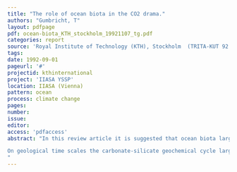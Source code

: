 ```yaml
---
title: "The role of ocean biota in the CO2 drama."
authors: "Gumbricht, T"
layout: pdfpage
pdf: ocean-biota_KTH_stockholm_19921107_tg.pdf
categories: report
source: 'Royal Institute of Technology (KTH), Stockholm  (TRITA-KUT 92:1069).'
tags:
date: 1992-09-01
pageurl: '#'
projectid: kthinternational
project: 'IIASA YSSP'
location: IIASA (Vienna)
pattern: ocean
process: climate change
pages:
number:
issue:
editor:
access: 'pdfaccess'
abstract: "In this review article it is suggested that ocean biota largely determines the climatic regime on earth by controlling the carbon cycle. This implies that ocean biota also can play a significant role in the present scenario of more rapid climate change.

On geological time scales the carbonate-silicate geochemical cycle largely controls the atmospheric carbon dioxide content. As ocean life determines the amount and distribution of carbonate sedimentation, it also controls the long run atmospheric <i>p</i>CO2. Measurements in ice cores have revealed that the ice age oscillation in temperature is strongly correlated to <i>p</i>CO2 and ocean productivity. The most probable sequence of climatic control in the 100 <i>k</i> yr cycle interpreted from those and other data is that ocean productivity induces <i>p</i>CO2 change in turn inducing climate change. There are, however, several other suggestions that rely more heavily on changes in ocean general circulation pattern bringing about the ice age cycles. Estimates of productivity and sinking carbon fluxes in the present ocean are very inconsistent. However, most recent investigation show higher productivity and fluxes than older results indicate. Productivity is probably limited by nitrogen and phosphorus in the warm ocean, and apart from those nutrients also by iron, light and temperature in the cold ocean. All those factors are subject to change in a rapid climate change scenario as well as by other anthropogenic disturbances. This implies that primary production in the ocean will change, and hence also the ocean carbon distribution and net carbon uptake.
"
---
```

